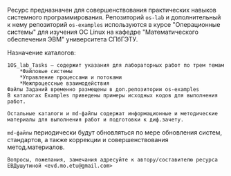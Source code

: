 Ресурс предназначен для совершенствования практических навыков системного программирования.
Репозиторий ```os-lab``` и дополнительный к нему репозиторий ```os-examples``` используются в курсе "Операционные системы" для изучения ОС Linux
на кафедре "Математического обеспечения ЭВМ" университета СПбГЭТУ. 

Назначение каталогов:


    1OS_lab_Tasks – содержит указания для лабораторных работ по трем темам
	    *Файловые системы
	    *Управление процессами и потоками
	    *Межпроцессные взаимодействия
	Файлы Заданий временно размещены в доп.репозитории os-examples
    В каталогах Examples приведены примеры исходных кодов для выполнения работ.
  
    Остальные каталоги и md-файлы содержат информационные и методические материалы для выполнения работ и подготовки к диф.зачету.
  
```md-файлы``` периодически будут обновляться по мере обновления систем, стандартов, а также коррекции и совершенствования метод.материалов.

    Вопросы, пожелания, замечания адресуйте к автору/составителю ресурса ЕВДушутиной <evd.mo.etu@gmail.com>
